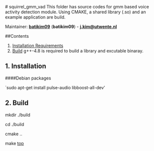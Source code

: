 <a id="top"/> 
# squirrel_gmm_vad
This folder has source codes for gmm based voice activity detection module. Using CMAKE, a shared library (.so) and an example application are build.

Maintainer: [**batikim09**](https://github.com/**github-user**/) (**batikim09**) - **j.kim@utwente.nl**

##Contents

1. <a href="#1--installation-requirements">Installation Requirements</a>
2. <a href="#2--build">Build</a>
g++-4.8 is required to build a library and excutable binaray.

## 1. Installation <a id="1--installation-requirements"/>
####Debian packages

`sudo apt-get install pulse-audio libboost-all-dev'

## 2. Build <a id="2--build"/> 
mkdir ./build

cd ./build

cmake ..

make
<a href="#top">top</a>

